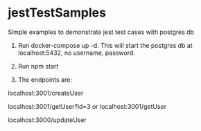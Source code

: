 # jestTestSamples
Simple examples to demonstrate jest test cases with postgres db
1. Run docker-compose up -d. This will start the postgres db at localhost:5432, no username, password.

2. Run npm start

3. The endpoints are:

localhost:3001/createUser

localhost:3001/getUser?id=3 or localhost:3001/getUser

localhost:3000/updateUser
